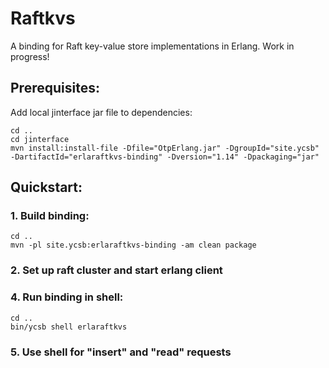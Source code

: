 # Raftkvs
A binding for Raft key-value store implementations in Erlang.
Work in progress!


## Prerequisites:
Add local jinterface jar file to dependencies:
```
cd ..
cd jinterface
mvn install:install-file -Dfile="OtpErlang.jar" -DgroupId="site.ycsb" -DartifactId="erlaraftkvs-binding" -Dversion="1.14" -Dpackaging="jar"
```

## Quickstart:

### 1. Build binding:
```
cd ..
mvn -pl site.ycsb:erlaraftkvs-binding -am clean package
```

### 2. Set up raft cluster and start erlang client

### 4. Run binding in shell:
```
cd ..
bin/ycsb shell erlaraftkvs
```

### 5. Use shell for "insert" and "read" requests